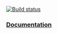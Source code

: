 [![Build status](https://ci.appveyor.com/api/projects/status/rpbc2xh2ksgp2w9c/branch/master?retina=true)](https://ci.appveyor.com/project/gbelcheva/hangman-4)

###  [Documentation](https://rawgit.com/HQC-Team-Hangman-4/Hangman-4/master/Hangman/Hangman-4/Documentation/html/a06f8cca-d6f1-3499-4814-4f5efcc56729.htm)